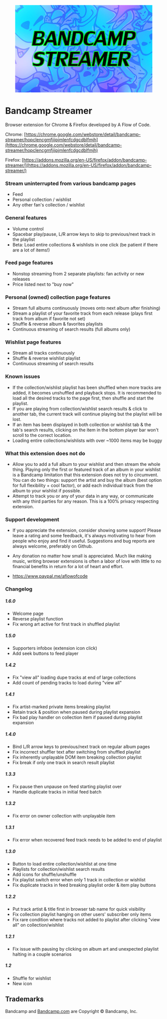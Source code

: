 <div align="center">
<img src='images/bandcamp-streamer.jpg?raw=true' alt='promo image'>
</div>

# Bandcamp Streamer
Browser extension for Chrome & Firefox developed by A Flow of Code.

Chrome: [https://chrome.google.com/webstore/detail/bandcamp-streamer/hopclencgmfjiipjmlenfcdgcdblfmjh](https://chrome.google.com/webstore/detail/bandcamp-streamer/hopclencgmfjiipjmlenfcdgcdblfmjh)

Firefox: [https://addons.mozilla.org/en-US/firefox/addon/bandcamp-streamer/](https://addons.mozilla.org/en-US/firefox/addon/bandcamp-streamer/)

### Stream uninterrupted from various bandcamp pages
  * Feed
  * Personal collection / wishlist
  * Any other fan's collection / wishlist

### General features
  * Volume control
  * Spacebar play/pause, L/R arrow keys to skip to previous/next track in the playlist
  * Beta: Load entire collections & wishlists in one click (be patient if there are a lot of items!)
      
### Feed page features 
  * Nonstop streaming from 2 separate playlists: fan activity or new releases
  * Price listed next to "buy now"
  
### Personal (owned) collection page features
  * Stream full albums continuously (moves onto next album after finishing) 
  * Stream a playlist of your favorite track from each release (plays first track from album if favorite not set)
  * Shuffle & reverse album & favorites playlists 
  * Continuous streaming of search results (full albums only)

### Wishlist page features
  * Stream all tracks continuously
  * Shuffle & reverse wishlist playlist
  * Continuous streaming of search results

### Known issues
  * If the collection/wishlist playlist has been shuffled when more tracks are added, it becomes unshuffled and playback stops. It is recommended to load all the desired tracks to the page first, then shuffle and start the playlist.  
  * If you are playing from collection/wishlist search results & click to another tab, the current track will continue playing but the playlist will be lost.  
  * If an item has been displayed in both collection or wishlist tab & the tab's search results, clicking on the item in the bottom player bar won't scroll to the correct location.  
  * Loading entire collections/wishlists with over ~1000 items may be buggy

### What this extension does not do
  * Allow you to add a full album to your wishlist and then stream the whole thing. Playing only the first or featured track of an album in your wishlist is a Bandcamp limitation that this extension does not try to circumvent. You can do two things: support the artist and buy the album (best option for full flexibility + cool factor), or add each individual track from the album to your wishlist if possible. 
  * Attempt to track you or any of your data in any way, or communicate with any third parties for any reason. This is a 100% privacy respecting extension.

### Support development
  * If you appreciate the extension, consider showing some support! Please leave a rating and some feedback, it's always motivating to hear from people who enjoy and find it useful. Suggestions and bug reports are always welcome, preferably on Github.

  * Any donation no matter how small is appreciated. Much like making music, writing browser extensions is often a labor of love with little to no financial benefits in return for a lot of heart and effort.

  * https://www.paypal.me/aflowofcode

### Changelog

##### 1.6.0
  * Welcome page
  * Reverse playlist function
  * Fix wrong art active for first track in shuffled playlist

##### 1.5.0
  * Supporters infobox (extension icon click)
  * Add seek buttons to feed player

##### 1.4.2
  * Fix "view all" loading dupe tracks at end of large collections
  * Add count of pending tracks to load during "view all" 

##### 1.4.1
  * Fix artist-marked private items breaking playlist
  * Retain track & position when paused during playlist expansion
  * Fix bad play handler on collection item if paused during playlist expansion

##### 1.4.0
  * Bind L/R arrow keys to previous/next track on regular album pages
  * Fix incorrect shuffler text after switching from shuffled playlist
  * Fix inherently unplayable DOM item breaking collection playlist
  * Fix break if only one track in search result playlist

##### 1.3.3
  * Fix pause then unpause on feed starting playlist over
  * Handle duplicate tracks in initial feed batch

##### 1.3.2
  * Fix error on owner collection with unplayable item

##### 1.3.1
  * Fix error when recovered feed track needs to be added to end of playlist  

##### 1.3.0
  * Button to load entire collection/wishlist at one time  
  * Playlists for collection/wishlist search results  
  * Add icons for shuffle/unshuffle    
  * Fix playlist switch error when only 1 track in collection or wishlist  
  * Fix duplicate tracks in feed breaking playlist order & item play buttons

##### 1.2.2
  * Put track artist & title first in browser tab name for quick visibility  
  * Fix collection playlist hanging on other users' subscriber only items  
  * Fix rare condition where tracks not added to playlist after clicking "view all" on collection/wishlist

##### 1.2.1
  * Fix issue with pausing by clicking on album art and unexpected playlist halting in a couple scenarios

##### 1.2  
  * Shuffle for wishlist  
  * New icon

## Trademarks

Bandcamp and [Bandcamp.com](http://www.bandcamp.com) are Copyright © Bandcamp, Inc.